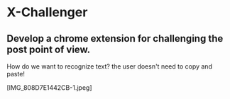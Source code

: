 # X-Challenger

## Develop a chrome extension for challenging the post point of view. 

How do we want to recognize text? the user doesn't need to copy and paste!

[IMG_808D7E1442CB-1.jpeg]
